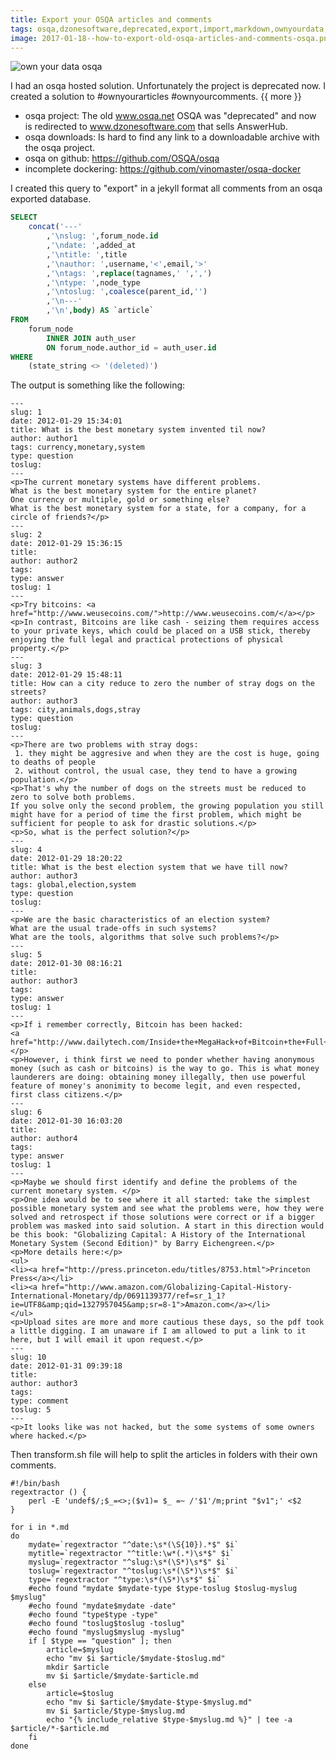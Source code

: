 ```yaml
---
title: Export your OSQA articles and comments
tags: osqa,dzonesoftware,deprecated,export,import,markdown,ownyourdata,ownyourblog,ownyourcomments
image: 2017-01-18--how-to-export-old-osqa-articles-and-comments-osqa.png
---
```

![own your data osqa](/2017-01-18--how-to-export-old-osqa-articles-and-comments-osqa.png)

I had an osqa hosted solution. Unfortunately the project is deprecated now.
I created a solution to #ownyourarticles #ownyourcomments.
{{ more }}

 - osqa project: The old www.osqa.net OSQA was "deprecated" and now is redirected to www.dzonesoftware.com that sells AnswerHub.
 - osqa downloads: Is hard to find any link to a downloadable archive with the osqa project. 
 - osqa on github: https://github.com/OSQA/osqa
 - incomplete dockering:  https://github.com/vinomaster/osqa-docker

I created this query to "export" in a jekyll format all comments from an osqa exported database.

```sql
SELECT
	concat('---'
		,'\nslug: ',forum_node.id
		,'\ndate: ',added_at
		,'\ntitle: ',title
		,'\nauthor: ',username,'<',email,'>'
		,'\ntags: ',replace(tagnames,' ',',')
		,'\ntype: ',node_type
		,'\ntoslug: ',coalesce(parent_id,'')
		,'\n---'
		,'\n',body) AS `article`
FROM
	forum_node
		INNER JOIN auth_user
		ON forum_node.author_id = auth_user.id
WHERE
	(state_string <> '(deleted)')
```

The output is something like the following:

```
---
slug: 1
date: 2012-01-29 15:34:01
title: What is the best monetary system invented til now?
author: author1
tags: currency,monetary,system
type: question
toslug: 
---
<p>The current monetary systems have different problems.
What is the best monetary system for the entire planet?
One currency or multiple, gold or something else?
What is the best monetary system for a state, for a company, for a circle of friends?</p>
---
slug: 2
date: 2012-01-29 15:36:15
title: 
author: author2
tags: 
type: answer
toslug: 1
---
<p>Try bitcoins: <a href="http://www.weusecoins.com/">http://www.weusecoins.com/</a></p>
<p>In contrast, Bitcoins are like cash - seizing them requires access to your private keys, which could be placed on a USB stick, thereby enjoying the full legal and practical protections of physical property.</p>
---
slug: 3
date: 2012-01-29 15:48:11
title: How can a city reduce to zero the number of stray dogs on the streets?
author: author3
tags: city,animals,dogs,stray
type: question
toslug: 
---
<p>There are two problems with stray dogs:
 1. they might be aggresive and when they are the cost is huge, going to deaths of people
 2. without control, the usual case, they tend to have a growing population.</p>
<p>That's why the number of dogs on the streets must be reduced to zero to solve both problems.
If you solve only the second problem, the growing population you still might have for a period of time the first problem, which might be sufficient for people to ask for drastic solutions.</p>
<p>So, what is the perfect solution?</p>
---
slug: 4
date: 2012-01-29 18:20:22
title: What is the best election system that we have till now?
author: author3
tags: global,election,system
type: question
toslug: 
---
<p>We are the basic characteristics of an election system?
What are the usual trade-offs in such systems?
What are the tools, algorithms that solve such problems?</p>
---
slug: 5
date: 2012-01-30 08:16:21
title: 
author: author3
tags: 
type: answer
toslug: 1
---
<p>If i remember correctly, Bitcoin has been hacked:
<a href="http://www.dailytech.com/Inside+the+MegaHack+of+Bitcoin+the+Full+Story/article21942.htm">http://www.dailytech.com/Inside+the+MegaHack+of+Bitcoin+the+Full+Story/article21942.htm</a></p>
<p>However, i think first we need to ponder whether having anonymous money (such as cash or bitcoins) is the way to go. This is what money launderers are doing: obtaining money illegally, then use powerful feature of money's anonimity to become legit, and even respected, first class citizens.</p>
---
slug: 6
date: 2012-01-30 16:03:20
title: 
author: author4
tags: 
type: answer
toslug: 1
---
<p>Maybe we should first identify and define the problems of the current monetary system. </p>
<p>One idea would be to see where it all started: take the simplest possible monetary system and see what the problems were, how they were solved and retrospect if those solutions were correct or if a bigger problem was masked into said solution. A start in this direction would be this book: "Globalizing Capital: A History of the International Monetary System (Second Edition)" by Barry Eichengreen.</p>
<p>More details here:</p>
<ul>
<li><a href="http://press.princeton.edu/titles/8753.html">Princeton Press</a></li>
<li><a href="http://www.amazon.com/Globalizing-Capital-History-International-Monetary/dp/0691139377/ref=sr_1_1?ie=UTF8&amp;qid=1327957045&amp;sr=8-1">Amazon.com</a></li>
</ul>
<p>Upload sites are more and more cautious these days, so the pdf took a little digging. I am unaware if I am allowed to put a link to it here, but I will email it upon request.</p>
---
slug: 10
date: 2012-01-31 09:39:18
title: 
author: author3
tags: 
type: comment
toslug: 5
---
<p>It looks like was not hacked, but the some systems of some owners where hacked.</p>
```

Then transform.sh file will help to split the articles in folders with their own comments.

	#!/bin/bash
	regextractor () {
		perl -E 'undef$/;$_=<>;($v1)= $_ =~ /'$1'/m;print "$v1";' <$2
	}

	for i in *.md
	do
		mydate=`regextractor "^date:\s*(\S{10}).*$" $i`
		mytitle=`regextractor "^title:\w*(.*)\s*$" $i`
		myslug=`regextractor "^slug:\s*(\S*)\s*$" $i`
		toslug=`regextractor "^toslug:\s*(\S*)\s*$" $i`
		type=`regextractor "^type:\s*(\S*)\s*$" $i`
		#echo found "mydate $mydate-type $type-toslug $toslug-myslug $myslug"
		#echo found "mydate$mydate -date"
		#echo found "type$type -type"
		#echo found "toslug$toslug -toslug"
		#echo found "myslug$myslug -myslug"
		if [ $type == "question" ]; then
			article=$myslug
			echo "mv $i $article/$mydate-$toslug.md"
			mkdir $article
			mv $i $article/$mydate-$article.md
		else
			article=$toslug
			echo "mv $i $article/$mydate-$type-$myslug.md"
			mv $i $article/$type-$myslug.md
			echo "{% include_relative $type-$myslug.md %}" | tee -a $article/*-$article.md
		fi
	done
